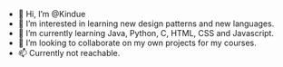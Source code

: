 - 👋 Hi, I’m @Kindue
- 👀 I’m interested in learning new design patterns and new languages.
- 🌱 I’m currently learning Java, Python, C, HTML, CSS and Javascript.
- 💞️ I’m looking to collaborate on my own projects for my courses.
- 📫 Currently not reachable.

<!---
Kindue/Kindue is a ✨ special ✨ repository because its `README.md` (this file) appears on your GitHub profile.
You can click the Preview link to take a look at your changes.
--->
